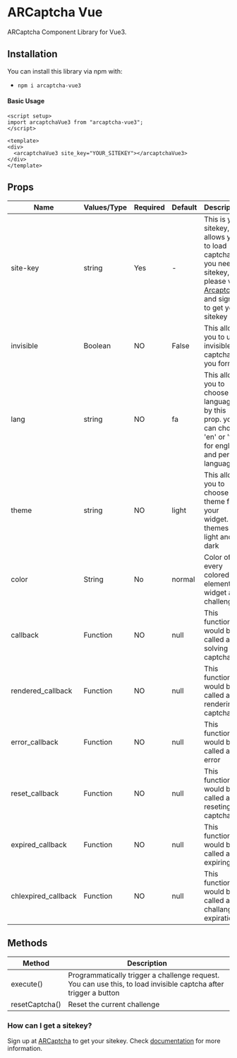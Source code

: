 # ARCaptcha Vue

ARCaptcha Component Library for Vue3.

## Installation

You can install this library via npm with:

- `npm i arcaptcha-vue3`

#### Basic Usage

  ```
<script setup>
import arcaptchaVue3 from "arcaptcha-vue3";
</script>

<template>
  <div>
    <arcaptchaVue3 site_key="YOUR_SITEKEY"></arcaptchaVue3>
  </div>
</template>

  ```

## Props

| Name | Values/Type | Required	| Default	 | Description |
|--------|--------|--------|--------|--------|
|    site-key    |    string   |    Yes   |    -   |    This is your sitekey, this allows you to load captcha. If you need a sitekey, please visit [Arcaptcha](https://arcaptcha.ir/sign-up), and sign up to get your sitekey   |
|    invisible    |    Boolean    |  NO  |  False | This allows you to use invisible captcha for you forms |
|    lang    |    string    |  NO  |  fa  | This allows you to choose language by this prop. you can choose 'en' or 'fa' for english and persion language | 
|    theme    |    string    |  NO  |  light  | This allows you to choose theme for your widget. The themes are light and dark  | 
| color     | String      | No       | normal | Color of every colored element in widget and challenge.  |
|    callback    |    Function    |  NO  |  null  | This function would be called after solving captcha |  
|    rendered_callback    |    Function    |  NO  |  null  | This function would be called after rendering captcha |  
|    error_callback    |    Function    |  NO  |  null  | This function would be called after error |  
|    reset_callback    |    Function    |  NO  |  null  | This function would be called after reseting captcha |  
|    expired_callback    |    Function    |  NO  |  null  | This function would be called after expiring |  
|    chlexpired_callback    |    Function    |  NO  |  null  | This function would be called after challange expiration |  

## Methods

| Method | Description |
|--------|--------|
|    execute()    |    Programmatically trigger a challenge request. You can use this, to load invisible captcha after trigger a button  |
|    resetCaptcha()    |    	Reset the current challenge    |

### How can I get a sitekey?

Sign up at [ARCaptcha](https://arcaptcha.ir) to get your sitekey. Check [documentation](https://docs.arcaptcha.ir) for more information.
